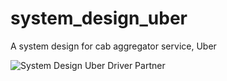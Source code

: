 # system_design_uber
A system design for cab aggregator service, Uber

![System Design Uber Driver Partner](https://raw.githubusercontent.com/nilukush/system_design_uber/master/images/sd_uber_driver.jpg)
